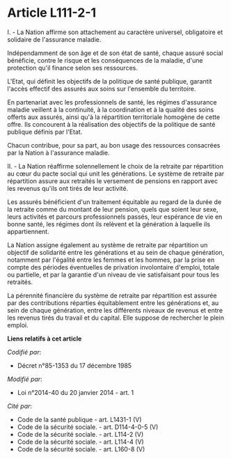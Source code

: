 # Article L111-2-1

I. - La Nation affirme son attachement au caractère universel, obligatoire et solidaire de l'assurance maladie.

Indépendamment de son âge et de son état de santé, chaque assuré social bénéficie, contre le risque et les conséquences de la
maladie, d'une protection qu'il finance selon ses ressources.

L'Etat, qui définit les objectifs de la politique de santé publique, garantit l'accès effectif des assurés aux soins sur
l'ensemble du territoire.

En partenariat avec les professionnels de santé, les régimes d'assurance maladie veillent à la continuité, à la coordination
et à la qualité des soins offerts aux assurés, ainsi qu'à la répartition territoriale homogène de cette offre. Ils concourent
à la réalisation des objectifs de la politique de santé publique définis par l'Etat.

Chacun contribue, pour sa part, au bon usage des ressources consacrées par la Nation à l'assurance maladie.

II. - La Nation réaffirme solennellement le choix de la retraite par répartition au cœur du pacte social qui unit les
générations. Le système de retraite par répartition assure aux retraités le versement de pensions en rapport avec les revenus
qu'ils ont tirés de leur activité.

Les assurés bénéficient d'un traitement équitable au regard de la durée de la retraite comme du montant de leur pension,
quels que soient leur sexe, leurs activités et parcours professionnels passés, leur espérance de vie en bonne santé, les
régimes dont ils relèvent et la génération à laquelle ils appartiennent.

La Nation assigne également au système de retraite par répartition un objectif de solidarité entre les générations et au sein
de chaque génération, notamment par l'égalité entre les femmes et les hommes, par la prise en compte des périodes éventuelles
de privation involontaire d'emploi, totale ou partielle, et par la garantie d'un niveau de vie satisfaisant pour tous les
retraités.

La pérennité financière du système de retraite par répartition est assurée par des contributions réparties équitablement
entre les générations et, au sein de chaque génération, entre les différents niveaux de revenus et entre les revenus tirés du
travail et du capital. Elle suppose de rechercher le plein emploi.

**Liens relatifs à cet article**

_Codifié par_:

  - Décret n°85-1353 du 17 décembre 1985

_Modifié par_:

  - Loi n°2014-40 du 20 janvier 2014 - art. 1

_Cité par_:

  - Code de la santé publique - art. L1431-1 (V)
  - Code de la sécurité sociale. - art. D114-4-0-5 (V)
  - Code de la sécurité sociale. - art. L114-2 (V)
  - Code de la sécurité sociale. - art. L114-4 (V)
  - Code de la sécurité sociale. - art. L160-8 (V)
